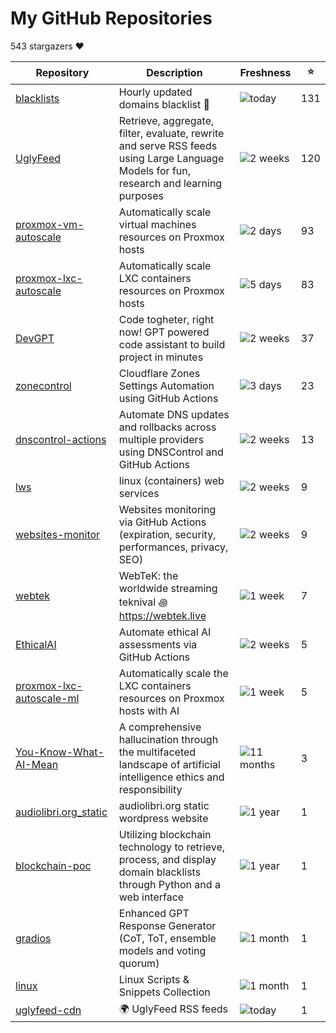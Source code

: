 
# My GitHub Repositories

543 stargazers ❤️

| Repository | Description | Freshness | ⭐️ |
|------------|-------------|-----------|----|
| [blacklists](https://github.com/fabriziosalmi/blacklists) | Hourly updated domains blacklist 🚫  | ![today](https://img.shields.io/badge/today-brightgreen?style=flat-square) | 131 |
| [UglyFeed](https://github.com/fabriziosalmi/UglyFeed) | Retrieve, aggregate, filter, evaluate, rewrite and serve RSS feeds using Large Language Models for fun, research and learning purposes | ![2 weeks](https://img.shields.io/badge/2%20weeks-yellow?style=flat-square) | 120 |
| [proxmox-vm-autoscale](https://github.com/fabriziosalmi/proxmox-vm-autoscale) | Automatically scale virtual machines resources on Proxmox hosts | ![2 days](https://img.shields.io/badge/2%20days-brightgreen?style=flat-square) | 93 |
| [proxmox-lxc-autoscale](https://github.com/fabriziosalmi/proxmox-lxc-autoscale) | Automatically scale LXC containers resources on Proxmox hosts | ![5 days](https://img.shields.io/badge/5%20days-brightgreen?style=flat-square) | 83 |
| [DevGPT](https://github.com/fabriziosalmi/DevGPT) | Code togheter, right now! GPT powered code assistant to build project in minutes | ![2 weeks](https://img.shields.io/badge/2%20weeks-yellow?style=flat-square) | 37 |
| [zonecontrol](https://github.com/fabriziosalmi/zonecontrol) | Cloudflare Zones Settings Automation using GitHub Actions | ![3 days](https://img.shields.io/badge/3%20days-brightgreen?style=flat-square) | 23 |
| [dnscontrol-actions](https://github.com/fabriziosalmi/dnscontrol-actions) | Automate DNS updates and rollbacks across multiple providers using DNSControl and GitHub Actions | ![2 weeks](https://img.shields.io/badge/2%20weeks-yellow?style=flat-square) | 13 |
| [lws](https://github.com/fabriziosalmi/lws) | linux (containers) web services | ![2 weeks](https://img.shields.io/badge/2%20weeks-yellow?style=flat-square) | 9 |
| [websites-monitor](https://github.com/fabriziosalmi/websites-monitor) | Websites monitoring via GitHub Actions (expiration, security, performances, privacy, SEO) | ![2 weeks](https://img.shields.io/badge/2%20weeks-yellow?style=flat-square) | 9 |
| [webtek](https://github.com/fabriziosalmi/webtek) | WebTeK: the worldwide streaming teknival ꩜ https://webtek.live | ![1 week](https://img.shields.io/badge/1%20week-brightgreen?style=flat-square) | 7 |
| [EthicalAI](https://github.com/fabriziosalmi/EthicalAI) | Automate ethical AI assessments via GitHub Actions | ![2 weeks](https://img.shields.io/badge/2%20weeks-yellow?style=flat-square) | 5 |
| [proxmox-lxc-autoscale-ml](https://github.com/fabriziosalmi/proxmox-lxc-autoscale-ml) | Automatically scale the LXC containers resources on Proxmox hosts with AI | ![1 week](https://img.shields.io/badge/1%20week-brightgreen?style=flat-square) | 5 |
| [You-Know-What-AI-Mean](https://github.com/fabriziosalmi/You-Know-What-AI-Mean) | A comprehensive hallucination through the multifaceted landscape of artificial intelligence ethics and responsibility | ![11 months](https://img.shields.io/badge/11%20months-yellow?style=flat-square) | 3 |
| [audiolibri.org_static](https://github.com/fabriziosalmi/audiolibri.org_static) | audiolibri.org static wordpress website | ![1 year](https://img.shields.io/badge/1%20year-orange?style=flat-square) | 1 |
| [blockchain-poc](https://github.com/fabriziosalmi/blockchain-poc) | Utilizing blockchain technology to retrieve, process, and display domain blacklists through Python and a web interface | ![1 year](https://img.shields.io/badge/1%20year-orange?style=flat-square) | 1 |
| [gradios](https://github.com/fabriziosalmi/gradios) | Enhanced GPT Response Generator (CoT, ToT, ensemble models and voting quorum) | ![1 month](https://img.shields.io/badge/1%20month-yellow?style=flat-square) | 1 |
| [linux](https://github.com/fabriziosalmi/linux) | Linux Scripts & Snippets Collection | ![1 month](https://img.shields.io/badge/1%20month-yellow?style=flat-square) | 1 |
| [uglyfeed-cdn](https://github.com/fabriziosalmi/uglyfeed-cdn) | 🌍 UglyFeed RSS feeds | ![today](https://img.shields.io/badge/today-brightgreen?style=flat-square) | 1 |


